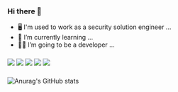 ### Hi there 👋

- 🖥 I'm used to work as a security solution engineer ...
- 🌱 I’m currently learning ...
- ✊🏻 I’m going to be a developer ...

###

<div align=left> 
<img src="https://img.shields.io/badge/java-02569B?style=for-the-badge&logo=java&logoColor=white">
<img src="https://img.shields.io/badge/spring-6DB33F?style=for-the-badge&logo=spring&logoColor=white">
<img src="https://img.shields.io/badge/mysql-4479A1?style=for-the-badge&logo=mysql&logoColor=white"> 
<img src="https://img.shields.io/badge/amazon aws-F8DC75?style=for-the-badge&logo=amazonaws&logoColor=white">
<img src="https://img.shields.io/badge/linux-E34F26?style=for-the-badge&logo=linux&logoColor=white">
<br>

###

![Anurag's GitHub stats](https://github-readme-stats.vercel.app/api?username=kyuung09&show_icons=true&theme=nord)
